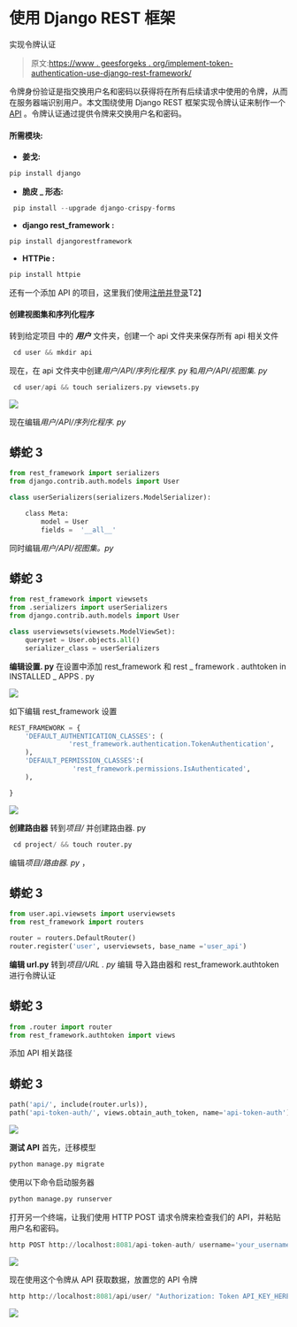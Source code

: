 # 使用 Django REST 框架

实现令牌认证

> 原文:[https://www . geesforgeks . org/implement-token-authentication-use-django-rest-framework/](https://www.geeksforgeeks.org/implement-token-authentication-using-django-rest-framework/)

令牌身份验证是指交换用户名和密码以获得将在所有后续请求中使用的令牌，从而在服务器端识别用户。本文围绕使用 Django REST 框架实现令牌认证来制作一个 [API](https://www.geeksforgeeks.org/rest-api-introduction/) 。令牌认证通过提供令牌来交换用户名和密码。

#### 所需模块:

*   **姜戈:**

```py
pip install django
```

*   **脆皮 _ 形态:**

```py
 pip install --upgrade django-crispy-forms 
```

*   **django rest_framework :**

```py
pip install djangorestframework
```

*   **HTTPie :**

```py
pip install httpie
```

还有一个添加 API 的项目，这里我们使用[注册并登录](https://www.geeksforgeeks.org/django-sign-up-and-login-with-confirmation-email-python/)T2】

#### 创建视图集和序列化程序

转到给定项目
中的 ***用户*** 文件夹，创建一个 api 文件夹来保存所有 api 相关文件

```py
 cd user && mkdir api 
```

现在，在 api 文件夹中创建*用户/API/序列化程序. py* 和*用户/API/视图集. py*

```py
 cd user/api && touch serializers.py viewsets.py 
```

![](img/6f35d3585fedd99946f0c4f849b8cd28.png)

现在编辑*用户/API/序列化程序. py*

## 蟒蛇 3

```py
from rest_framework import serializers
from django.contrib.auth.models import User

class userSerializers(serializers.ModelSerializer):

    class Meta:
        model = User
        fields =  '__all__'
```

同时编辑*用户/API/视图集。py*

## 蟒蛇 3

```py
from rest_framework import viewsets
from .serializers import userSerializers
from django.contrib.auth.models import User

class userviewsets(viewsets.ModelViewSet):
    queryset = User.objects.all()
    serializer_class = userSerializers
```

**编辑设置. py**
在设置中添加 rest_framework 和 rest _ framework . authtoken in INSTALLED _ APPS . py

![](img/64ae852e516d584388fce65ea28eb664.png)

如下编辑 rest_framework 设置

```py
REST_FRAMEWORK = {
    'DEFAULT_AUTHENTICATION_CLASSES': (
               'rest_framework.authentication.TokenAuthentication',
    ),
    'DEFAULT_PERMISSION_CLASSES':(
                'rest_framework.permissions.IsAuthenticated',
    ),

}
```

![](img/61c1e945a1839df07153013d3f9cad4e.png)

**创建路由器**
转到*项目/* 并创建路由器. py

```py
 cd project/ && touch router.py 
```

编辑*项目/路由器. py* ，

## 蟒蛇 3

```py
from user.api.viewsets import userviewsets
from rest_framework import routers

router = routers.DefaultRouter()
router.register('user', userviewsets, base_name ='user_api')
```

**编辑 url.py**
转到*项目/URL . py*
编辑
导入路由器和 rest_framework.authtoken 进行令牌认证

## 蟒蛇 3

```py
from .router import router
from rest_framework.authtoken import views
```

添加 API 相关路径

## 蟒蛇 3

```py
path('api/', include(router.urls)),
path('api-token-auth/', views.obtain_auth_token, name='api-token-auth'),
```

![](img/53454b81b438235ccff5eec8ee11c082.png)

**测试 API**
首先，迁移模型

```py
python manage.py migrate 
```

使用以下命令启动服务器

```py
python manage.py runserver
```

打开另一个终端，让我们使用 HTTP POST 请求令牌来检查我们的 API，并粘贴用户名和密码。

```py
http POST http://localhost:8081/api-token-auth/ username='your_username' password="your_password"
```

![](img/a12784d234eba18b92cfa035fe8b6f49.png)

现在使用这个令牌从 API 获取数据，放置您的 API 令牌

```py
http http://localhost:8081/api/user/ "Authorization: Token API_KEY_HERE"
```

![](img/ea0aa9ade518e3d44321cb238766f450.png)